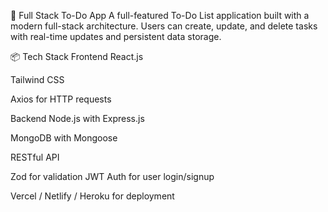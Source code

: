 📝 Full Stack To-Do App
A full-featured To-Do List application built with a modern full-stack architecture. Users can create, update, and delete tasks with real-time updates and persistent data storage.

📦 Tech Stack
Frontend
React.js 

Tailwind CSS 

Axios for HTTP requests

Backend
Node.js with Express.js

MongoDB with Mongoose 

RESTful API 

Zod for validation
JWT Auth for user login/signup





Vercel / Netlify / Heroku for deployment












